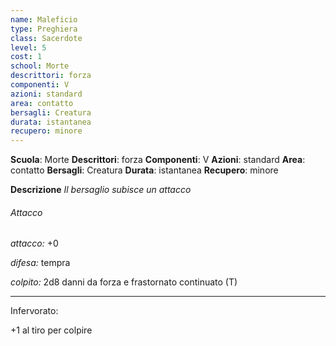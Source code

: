 ```yaml
---
name: Maleficio
type: Preghiera
class: Sacerdote
level: 5
cost: 1
school: Morte
descrittori: forza
componenti: V
azioni: standard
area: contatto
bersagli: Creatura
durata: istantanea
recupero: minore
---
```

**Scuola**: Morte
**Descrittori**: forza
**Componenti**: V
**Azioni**: standard
**Area**: contatto
**Bersagli**: Creatura
**Durata**: istantanea
**Recupero**: minore

**Descrizione**
*Il bersaglio subisce un attacco*

###### Attacco

*attacco:* +0

*difesa:* tempra

*colpito:* 2d8 danni da forza e frastornato continuato (T)

---

Infervorato:

+1 al tiro per colpire